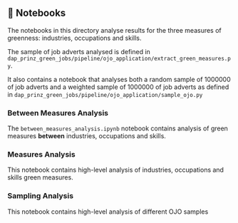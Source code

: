 ## 📓 Notebooks

The notebooks in this directory analyse results for the three measures of greenness: industries, occupations and skills.

The sample of job adverts analysed is defined in `dap_prinz_green_jobs/pipeline/ojo_application/extract_green_measures.py`.

It also contains a notebook that analyses both a random sample of 1000000 of job adverts and a weighted sample of 1000000 of job adverts as defined in `dap_prinz_green_jobs/pipeline/ojo_application/sample_ojo.py`

### Between Measures Analysis

The `between_measures_analysis.ipynb` notebook contains analysis of green measures **between** industries, occupations and skills.

### Measures Analysis

This notebook contains high-level analysis of industries, occupations and skills green measures.

### Sampling Analysis

This notebook contains high-level analysis of different OJO samples
